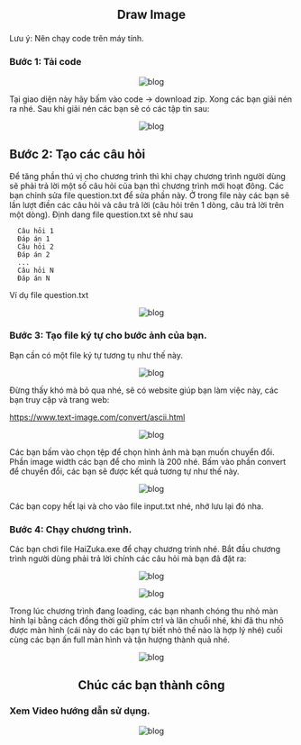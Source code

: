 ## <p align="center"> Draw Image </p>


Lưu ý: Nên chạy code trên máy tính.

### Bước 1: Tải code
<p align="center"> <img src="images/1.png" alt="blog" /> </p>
Tại giao diện này hãy bấm vào code -> download zip.
Xong các bạn giải nén ra nhé. Sau khi giải nén các bạn sẽ có các tập tin sau:

<p align="center"> <img src="images/2.png" alt="blog" /> </p>

## Bước 2: Tạo các câu hỏi
Để tăng phần thú vị cho chương trình thì khi chạy chương trình người dùng sẽ phải trả lời một số câu hỏi của bạn thì chương trình mới hoạt đông.
Các bạn chỉnh sửa file question.txt để sửa phần này.
Ở trong file này các bạn sẽ lần lượt điền các câu hỏi và câu trả lời (câu hỏi trên 1 dòng, câu trả lời trên một dòng).
Định dang file question.txt sẽ như sau

```
  Câu hỏi 1
  Đáp án 1
  Câu hỏi 2
  Đáp án 2
  ...
  Câu hỏi N
  Đáp án N
```
Ví dụ file question.txt

<p align="center"> <img src="images/3.png" alt="blog" /> </p>

### Bước 3: Tạo file ký tự cho bước ảnh của bạn.
Bạn cần có một file ký tự tương tụ như thế này.

<p align="center"> <img src="images/4.png" alt="blog" /> </p>
Đừng thấy khó mà bỏ qua nhé, sẽ có website giúp bạn làm việc này, các bạn truy cập và trang web:

https://www.text-image.com/convert/ascii.html

<p align="center"> <img src="images/5.png" alt="blog" /> </p>
Các bạn bấm vào chọn tệp để chọn hình ảnh mà bạn muốn chuyển đổi.
Phần image width các bạn để cho mình là 200 nhé.
Bấm vào phần convert để chuyển đổi, các bạn sẽ được kết quả tương tự như thế này.
<p align="center"> <img src="images/6.png" alt="blog" /> </p>
Các bạn copy hết lại và cho vào file input.txt nhé, nhớ lưu lại đó nha.

### Bước 4: Chạy chương trình.
Các bạn chơi file HaiZuka.exe để chạy chương trình nhé.
Bắt đầu chương trình người dùng phải trả lời chính các câu hỏi mà bạn đã đặt ra:

<p align="center"> <img src="images/7.png" alt="blog" /> </p>

<p align="center"> <img src="images/8.png" alt="blog" /> </p>
Trong lúc chương trình đang loading, các bạn nhanh chóng thu nhỏ màn hình lại bằng cách đồng thời giữ phím ctrl và lăn chuổi nhé, khi đã thu nhỏ được màn hình (cái này do các bạn tự biết nhỏ thế nào là hợp lý nhé) cuối cùng các bạn ấn full màn hình và tận hượng thành quả nhé.

<p align="center"> <img src="images/9.png" alt="blog" /> </p>

## <p align="center"> Chúc các bạn thành công </p>

### Xem Video hướng dẫn sử dụng.
<p align="center"> <img src="images/10.png" alt="blog" /> </p>
